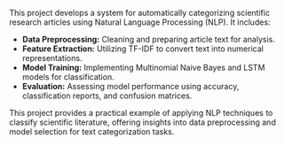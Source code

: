This project develops a system for automatically categorizing scientific research articles using Natural Language Processing (NLP). 
It includes:

* **Data Preprocessing:** Cleaning and preparing article text for analysis.
* **Feature Extraction:** Utilizing TF-IDF to convert text into numerical representations.
* **Model Training:** Implementing Multinomial Naive Bayes and LSTM models for classification.
* **Evaluation:** Assessing model performance using accuracy, classification reports, and confusion matrices.

This project provides a practical example of applying NLP techniques to classify scientific literature, offering insights into data preprocessing and model selection for text categorization tasks.
